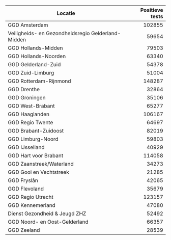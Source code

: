 | Locatie | Positieve tests |
|---------|----------------:|
| GGD Amsterdam                            | 102855 |
| Veiligheids- en Gezondheidsregio Gelderland-Midden | 59654 |
| GGD Hollands-Midden                      | 79503 |
| GGD Hollands-Noorden                     | 63340 |
| GGD Gelderland-Zuid                      | 54378 |
| GGD Zuid-Limburg                         | 51004 |
| GGD Rotterdam-Rijnmond                   | 148287 |
| GGD Drenthe                              | 32864 |
| GGD Groningen                            | 35106 |
| GGD West-Brabant                         | 65277 |
| GGD Haaglanden                           | 106167 |
| GGD Regio Twente                         | 64697 |
| GGD Brabant-Zuidoost                     | 82019 |
| GGD Limburg-Noord                        | 59803 |
| GGD IJsselland                           | 40929 |
| GGD Hart voor Brabant                    | 114058 |
| GGD Zaanstreek/Waterland                 | 34273 |
| GGD Gooi en Vechtstreek                  | 21285 |
| GGD Fryslân                              | 42065 |
| GGD Flevoland                            | 35679 |
| GGD Regio Utrecht                        | 123157 |
| GGD Kennemerland                         | 47080 |
| Dienst Gezondheid & Jeugd ZHZ            | 52492 |
| GGD Noord- en Oost-Gelderland            | 66357 |
| GGD Zeeland                              | 28539 |
